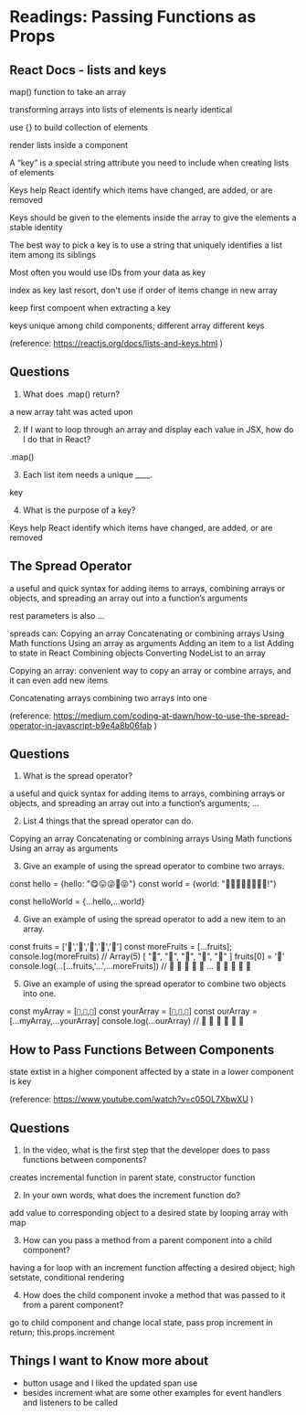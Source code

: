# Readings: Passing Functions as Props

## React Docs - lists and keys

map() function to take an array 

transforming arrays into lists of elements is nearly identical

use {} to build collection of elements 

render lists inside a component

A “key” is a special string attribute you need to include when creating lists of elements

Keys help React identify which items have changed, are added, or are removed

Keys should be given to the elements inside the array to give the elements a stable identity

The best way to pick a key is to use a string that uniquely identifies a list item among its siblings

Most often you would use IDs from your data as key

index as key last resort, don't use if order of items change in new array 

keep first compoent when extracting a key

keys unique among child components; different array different keys  

(reference: https://reactjs.org/docs/lists-and-keys.html )
## Questions 

1. What does .map() return?

a new array taht was acted upon 

2. If I want to loop through an array and display each value in JSX, how do I do that in React?

.map()

3. Each list item needs a unique ____.

key 

4. What is the purpose of a key?

Keys help React identify which items have changed, are added, or are removed

## The Spread Operator

a useful and quick syntax for adding items to arrays, combining arrays or objects, and spreading an array out into a function’s arguments

rest parameters is also ... 

spreads can: 
Copying an array
Concatenating or combining arrays
Using Math functions
Using an array as arguments
Adding an item to a list
Adding to state in React
Combining objects
Converting NodeList to an array

Copying an array: convenient way to copy an array or combine arrays, and it can even add new items

Concatenating arrays combining two arrays into one 

(reference: https://medium.com/coding-at-dawn/how-to-use-the-spread-operator-in-javascript-b9e4a8b06fab )

## Questions

1. What is the spread operator?

a useful and quick syntax for adding items to arrays, combining arrays or objects, and spreading an array out into a function’s arguments; ...

2. List 4 things that the spread operator can do.

Copying an array
Concatenating or combining arrays
Using Math functions
Using an array as arguments

3. Give an example of using the spread operator to combine two arrays.

const hello = {hello: "😋😛😜🤪😝"}
const world = {world: "🙂🙃😉😊😇🥰😍🤩!"}

const helloWorld = {...hello,...world}

4. Give an example of using the spread operator to add a new item to an array.

const fruits = ['🍏','🍊','🍌','🍉','🍍']
const moreFruits = [...fruits];
console.log(moreFruits) // Array(5) [ "🍏", "🍊", "🍌", "🍉", "🍍" ]
fruits[0] = '🍑'
console.log(...[...fruits,'...',...moreFruits]) //  🍑 🍊 🍌 🍉 🍍 ... 🍏 🍊 🍌 🍉 🍍

5. Give an example of using the spread operator to combine two objects into one.

const myArray = [`🤪`,`🐻`,`🎌`]
const yourArray = [`🙂`,`🤗`,`🤩`]
const ourArray = [...myArray,...yourArray]
console.log(...ourArray) // 🤪 🐻 🎌 🙂 🤗 🤩
## How to Pass Functions Between Components

state extist in a higher component affected by a state in a lower component is key 

(reference: https://www.youtube.com/watch?v=c05OL7XbwXU )

## Questions 

1. In the video, what is the first step that the developer does to pass functions between components?

creates incremental function in parent state, constructor function 

2. In your own words, what does the increment function do?

add value to corresponding object to a desired state by looping array with map

3. How can you pass a method from a parent component into a child component?

having a for loop with an increment function affecting a desired object; high setstate, conditional rendering

4. How does the child component invoke a method that was passed to it from a parent component?

go to child component and change local state, pass prop increment in return; this.props.increment

## Things I want to Know more about 
- button usage and I liked the updated span use
- besides increment what are some other examples for event handlers and listeners to be called 